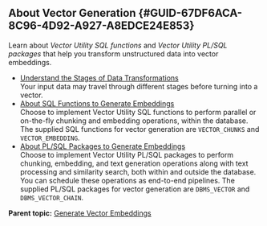 ## About Vector Generation {#GUID-67DF6ACA-8C96-4D92-A927-A8EDCE24E853}

Learn about *Vector Utility SQL functions* and *Vector Utility PL/SQL packages* that help you transform unstructured data into vector embeddings. 

  * [Understand the Stages of Data Transformations](understand-stages-data-transformations.md)  
Your input data may travel through different stages before turning into a vector. 
  * [About SQL Functions to Generate Embeddings](sql-functions-generate-embeddings.md)  
Choose to implement Vector Utility SQL functions to perform parallel or on-the-fly chunking and embedding operations, within the database. The supplied SQL functions for vector generation are `VECTOR_CHUNKS` and `VECTOR_EMBEDDING`. 
  * [About PL/SQL Packages to Generate Embeddings](pl-sql-packages-generate-embeddings.md)  
Choose to implement Vector Utility PL/SQL packages to perform chunking, embedding, and text generation operations along with text processing and similarity search, both within and outside the database. You can schedule these operations as end-to-end pipelines. The supplied PL/SQL packages for vector generation are `DBMS_VECTOR` and `DBMS_VECTOR_CHAIN`. 



**Parent topic:** [Generate Vector Embeddings](generate-vector-embeddings-node.md)
